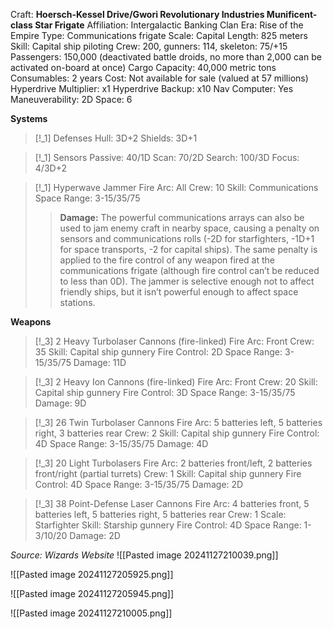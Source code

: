 Craft: **Hoersch-Kessel Drive/Gwori Revolutionary Industries Munificent-class Star Frigate**
Affiliation: Intergalactic Banking Clan
Era: Rise of the Empire
Type: Communications frigate
Scale: Capital
Length: 825 meters
Skill: Capital ship piloting
Crew: 200, gunners: 114, skeleton: 75/+15
Passengers: 150,000 (deactivated battle droids, no more
than 2,000 can be activated on-board at once)
Cargo Capacity: 40,000 metric tons
Consumables: 2 years
Cost: Not available for sale (valued at 57 millions)
Hyperdrive Multiplier: x1
Hyperdrive Backup: x10
Nav Computer: Yes
Maneuverability: 2D
Space: 6

**Systems**
> [!_1] Defenses
> Hull: 3D+2
> Shields: 3D+1

> [!_1] Sensors
> Passive: 40/1D
> Scan: 70/2D
> Search: 100/3D
> Focus: 4/3D+2
> 

> [!_1] Hyperwave Jammer
> Fire Arc: All
> Crew: 10
> Skill: Communications
> Space Range: 3-15/35/75
> > **Damage:** The powerful communications arrays can also be used to jam enemy craft in nearby space, causing a penalty on sensors and communications rolls (-2D for starfighters, -1D+1 for space transports, -2 for capital ships). The same penalty is applied to the fire control of any weapon fired at the communications frigate (although fire control can’t be reduced to less than 0D). The jammer is selective enough not to affect friendly ships, but it isn’t powerful enough to affect space stations.
> 

**Weapons**
> [!_3] 2 Heavy Turbolaser Cannons (fire-linked)
> Fire Arc: Front
> Crew: 35
> Skill: Capital ship gunnery
> Fire Control: 2D
> Space Range: 3-15/35/75
> Damage: 11D

> [!_3] 2 Heavy Ion Cannons (fire-linked)
> Fire Arc: Front
> Crew: 20
> Skill: Capital ship gunnery
> Fire Control: 3D
> Space Range: 3-15/35/75
> Damage: 9D

> [!_3] 26 Twin Turbolaser Cannons
> Fire Arc: 5 batteries left, 5 batteries right, 3 batteries rear
> Crew: 2
> Skill: Capital ship gunnery
> Fire Control: 4D
> Space Range: 3-15/35/75
> Damage: 4D

> [!_3] 20 Light Turbolasers
> Fire Arc: 2 batteries front/left, 2 batteries front/right
> (partial turrets)
> Crew: 1
> Skill: Capital ship gunnery
> Fire Control: 4D
> Space Range: 3-15/35/75
> Damage: 2D

> [!_3] 38 Point-Defense Laser Cannons
> Fire Arc: 4 batteries front, 5 batteries left, 5 batteries right, 5 batteries rear
> Crew: 1
> Scale: Starfighter
> Skill: Starship gunnery
> Fire Control: 4D
> Space Range: 1-3/10/20
> Damage: 2D

*Source: Wizards Website*
![[Pasted image 20241127210039.png]]

![[Pasted image 20241127205925.png]]

![[Pasted image 20241127205945.png]]

![[Pasted image 20241127210005.png]]

